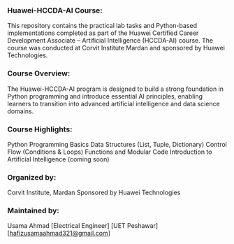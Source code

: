 ### Huawei-HCCDA-AI Course:
This repository contains the practical lab tasks and Python-based implementations completed as part of the Huawei Certified Career Development Associate – Artificial Intelligence (HCCDA-AI) course. The course was conducted at Corvit Institute Mardan and sponsored by Huawei Technologies.


### Course Overview:
The Huawei-HCCDA-AI program is designed to build a strong foundation in Python programming and introduce essential AI principles, enabling learners to transition into advanced artificial intelligence and data science domains.


### Course Highlights:
Python Programming Basics
Data Structures (List, Tuple, Dictionary)
Control Flow (Conditions & Loops)
Functions and Modular Code
Introduction to Artificial Intelligence (coming soon)


### Organized by:
Corvit Institute, Mardan
Sponsored by Huawei Technologies

### Maintained by:
Usama Ahmad
[Electrical Engineer]
[UET Peshawar]
[hafizusamaahmad321@gmail.com]
